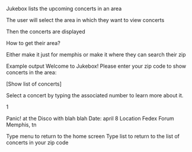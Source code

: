 Jukebox lists the upcoming concerts in an area

The user will select the area in which they want to view concerts

Then the concerts are displayed

How to get their area?

Either make it just for memphis or make it where they can search their zip

Example output
Welcome to Jukebox!
Please enter your zip code to show concerts in the area:

[Show list of concerts]

Select a concert by typing the associated number to learn more about it.

1

Panic! at the Disco with blah blah
Date: april 8
Location
Fedex Forum Memphis, tn

Type menu to return to the home screen
Type list to return to the list of concerts in your zip code
